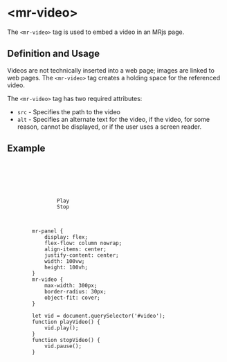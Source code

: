 # &lt;mr-video&gt;

The `<mr-video>` tag is used to embed a video in an MRjs page.

## Definition and Usage

Videos are not technically inserted into a web page; images are linked to web pages. The `<mr-video>` tag creates a holding space for the referenced video.

The `<mr-video>` tag has two required attributes:

* `src` - Specifies the path to the video
* `alt` - Specifies an alternate text for the video, if the video, for some reason, cannot be displayed, or if the user uses a screen reader.

## Example

<inline-repl render-height="360" editor-height="240">
    <code slot="html">
        <mr-app>
            <mr-panel>
                <mr-video id="#video" src="/static/sample/video.mp4" alt="A youtube video used as one of the intro videos for MRjs. The main tag line is as follows 'Spatial Development can be intimidating, but it doesn't have to be. mrjs enables you to break out from 2D to 3D, using the tools you already know how to use: HTML, CSS, and a little JavaScript.'"></mr-video>
            </mr-panel>
            <mr-panel id="tabbar" data-position="0 0 0.001">
                <mr-button onclick="playVideo()" class="col-1">Play</mr-button>
                <mr-button onclick="stopVideo()" class="col-2">Stop</mr-button>
            </mr-panel>
        </mr-app>
    </code>
    <code slot="css">
        mr-panel {
            display: flex;
            flex-flow: column nowrap;
            align-items: center;
            justify-content: center;
            width: 100vw;
            height: 100vh;
        }
        mr-video {
            max-width: 300px;
            border-radius: 30px;
            object-fit: cover;
        }
    </code>
    <code slot="javascript">
        let vid = document.querySelector('#video');
        function playVideo() {
            vid.play();
        }
        function stopVideo() {
            vid.pause();
        }
    </code>
</inline-repl>
